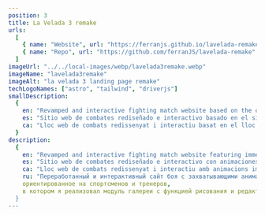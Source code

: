 ```yaml
---
position: 3
title: La Velada 3 remake
urls:
  [
    { name: "Website", url: "https://ferranjs.github.io/lavelada-remake/" },
    { name: "Repo", url: "https://github.com/ferranJS/lavelada-remake" },
  ]
imageUrl: "../../local-images/webp/lavelada3remake.webp"
imageName: "lavelada3remake"
imageAlt: "la velada 3 landing page remake"
techLogoNames: ["astro", "tailwind", "driverjs"]
smallDescription:
  {
    en: "Revamped and interactive fighting match website based on the original 'La Velada 3' website.",
    es: "Sitio web de combates rediseñado e interactivo basado en el sitio web original 'La Velada 3'.",
    ca: "Lloc web de combats redissenyat i interactiu basat en el lloc web original 'La Velada 3'.",
  }
description:
  {
    en: "Revamped and interactive fighting match website featuring immersive animations upon hover. A modernized take on the original concept, enhancing user engagement and interactivity.",
    es: "Sitio web de combates rediseñado e interactivo con animaciones inmersivas al pasar el ratón. Una versión modernizada del concepto original, mejorando la participación e interactividad del usuario.",
    ca: "Lloc web de combats redissenyat i interactiu amb animacions immersives al passar el ratolí. Una versió modernitzada del concepte original, millorant la participació i interactivitat de l'usuari.",
    ru: "Переработанный и интерактивный сайт боя с захватывающими анимациями при наведении. Современная версия оригинальной концепции, улучшающая вовлеченность и взаимодействие пользователя.",
    ориентированное на спортсменов и тренеров,
    в котором я реализовал модуль галереи с функцией рисования и редактирования видео в реальном времени для видеоанализа с использованием встроенного Javascript API.",
  }
---
```

